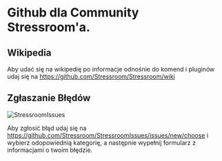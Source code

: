 # Github dla Community Stressroom'a.

## Wikipedia
Aby udać się na wikipedię po informacje odnośnie do komend i pluginów udaj się na https://github.com/Stressroom/Stressroom/wiki

## Zgłaszanie Błędów
![StressroomIssues](https://github.com/Stressroom/StressroomIssues/assets/76474182/a29553dd-f71f-4200-be78-e7379971fc9c)

Aby zgłosić błąd udaj się na https://github.com/Stressroom/StressroomIssues/issues/new/choose
i wybierz odopowiednią kategorię, a następnie wypełnij formularz z informacjami o twoim błędzie.
